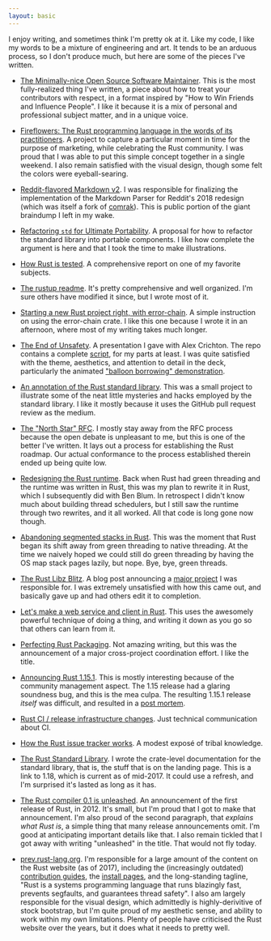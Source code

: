 ```yaml
---
layout: basic
---
```


I enjoy writing, and sometimes think I'm pretty ok at it. Like my
code, I like my words to be a mixture of engineering and art. It tends
to be an arduous process, so I don't produce much, but here are some
of the pieces I've written.

* [The Minimally-nice Open Source Software Maintainer][nice]. This is
  the most fully-realized thing I've written, a piece about how to
  treat your contributors with respect, in a format inspired by "How
  to Win Friends and Influence People". I like it because it is a mix
  of personal and professional subject matter, and in a unique voice.

* [Fireflowers: The Rust programming language in the words of its
  practitioners][ff]. A project to capture a particular moment in time
  for the purpose of marketing, while celebrating the Rust community.
  I was proud that I was able to put this simple concept together in a
  single weekend. I also remain satisfied with the visual design,
  though some felt the colors were eyeball-searing.

* [Reddit-flavored Markdown v2][rfmv2]. I was responsible for finalizing the
  implementation of the Markdown Parser for Reddit's 2018 redesign (which was
  itself a fork of [comrak]). This is public portion of the giant braindump I
  left in my wake.

* [Refactoring `std` for Ultimate Portability][r]. A proposal for how
  to refactor the standard library into portable components. I like
  how complete the argument is here and that I took the time to make
  illustrations.

* [How Rust is tested][t]. A comprehensive report on one of my
  favorite subjects.

* [The rustup readme][ru]. It's pretty comprehensive and well organized. I'm
  sure others have modified it since, but I wrote most of it.

* [Starting a new Rust project right, with error-chain][ec]. A simple
  instruction on using the error-chain crate. I like this one because
  I wrote it in an afternoon, where most of my writing takes much
  longer.

* [The End of Unsafety][unsafety]. A presentation I gave with Alex
  Crichton. The repo contains a complete [script], for my parts at
  least. I was quite satisfied with the theme, aesthetics, and
  attention to detail in the deck, particularly the animated ["balloon
  borrowing" demonstration][bb].

* [An annotation of the Rust standard library][astd]. This was a small
  project to illustrate some of the neat little mysteries and hacks
  employed by the standard library. I like it mostly because it uses
  the GitHub pull request review as the medium.

* [The "North Star" RFC][ns]. I mostly stay away from the RFC process
  because the open debate is unpleasant to me, but this is one of the
  better I've written. It lays out a process for establishing the Rust
  roadmap. Our actual conformance to the process established therein
  ended up being quite low.

* [Redesigning the Rust runtime][rt]. Back when Rust had green threading and the
  runtime was written in Rust, this was my plan to rewrite it in Rust, which I
  subsequently did with Ben Blum. In retrospect I didn't know much about
  building thread schedulers, but I still saw the runtime through two rewrites,
  and it all worked. All that code is long gone now though.

* [Abandoning segmented stacks in Rust][stacks]. This was the moment that Rust
  began its shift away from green threading to native threading. At the time we
  naively hoped we could still do green threading by having the OS map stack
  pages lazily, but nope. Bye, bye, green threads.

* [The Rust Libz Blitz][blitz1]. A blog post announcing a [major
  project][blitz2] I was responsible for. I was extremely unsatisfied
  with how this came out, and basically gave up and had others edit it
  to completion.

* [Let's make a web service and client in Rust][httptest]. This uses
  the awesomely powerful technique of doing a thing, and writing it
  down as you go so that others can learn from it.

* [Perfecting Rust Packaging][prp]. Not amazing writing, but this was
  the announcement of a major cross-project coordination effort. I
  like the title.

* [Announcing Rust 1.15.1][151]. This is mostly interesting because of
  the community management aspect. The 1.15 release had a glaring
  soundness bug, and this is the mea culpa. The resulting 1.15.1
  release _itself_ was difficult, and resulted in a [post mortem].

* [Rust CI / release infrastructure changes][ci]. Just technical
  communication about CI.

* [How the Rust issue tracker works][i]. A modest exposé of tribal
  knowledge.

* [The Rust Standard Library][std]. I wrote the crate-level
  documentation for the standard library, that is, the stuff that is
  on the landing page. This is a link to 1.18, which is current
  as of mid-2017. It could use a refresh, and I'm surprised it's
  lasted as long as it has.

* [The Rust compiler 0.1 is unleashed][0.1]. An announcement of the
  first release of Rust, in 2012. It's small, but I'm proud that I got
  to make that announcement. I'm also proud of the second paragraph,
  that _explains what Rust is_, a simple thing that many release
  announcements omit. I'm good at anticipating important details like
  that. I also remain tickled that I got away with writing "unleashed"
  in the title. That would not fly today.

* [prev.rust-lang.org]. I'm responsible for a large amount of the
  content on the Rust website (as of 2017), including the
  (increasingly outdated) [contribution guides], the [install pages],
  and the long-standing tagline, "Rust is a systems programming
  language that runs blazingly fast, prevents segfaults, and
  guarantees thread safety". I also am largely responsible for the
  visual design, which admittedly is highly-derivitive of stock
  bootstrap, but I'm quite proud of my aesthetic sense, and ability to
  work within my own limitations. Plenty of people have criticised the
  Rust website over the years, but it does what it needs to pretty
  well.

[0.1]: https://mail.mozilla.org/pipermail/rust-dev/2012-January/001256.html
[151]: https://blog.rust-lang.org/2017/02/09/Rust-1.15.1.html
[astd]: https://github.com/brson/annotated-std-rs/commit/e50c2b16455ceff29488bf1f058b6c10906ef990
[bb]: https://brson.github.io/the-end-of-unsafety/#/BAL
[blitz1]: https://blog.rust-lang.org/2017/05/05/libz-blitz.html
[blitz2]: https://internals.rust-lang.org/t/rust-libz-blitz/5184
[ci]: https://internals.rust-lang.org/t/rust-ci-release-infrastructure-changes/4489
[comrak]: https://github.com/kivikakk/comrak
[contribution guides]: https://prev.rust-lang.org/en-US/contribute.html
[ec]: http://brson.github.io/2016/11/30/starting-with-error-chain
[ff]: https://brson.github.io/fireflowers
[httptest]: https://github.com/brson/httptest
[i]: https://internals.rust-lang.org/t/how-the-rust-issue-tracker-works/3951
[install pages]: https://prev.rust-lang.org/en-US/install.html
[nice]: http://brson.github.io/2017/04/05/minimally-nice-maintainer
[ns]: https://github.com/rust-lang/rfcs/blob/master/text/1728-north-star.md
[post mortem]: https://internals.rust-lang.org/t/rust-1-15-1-release-postmortem/4766
[prp]: https://internals.rust-lang.org/t/perfecting-rust-packaging/2623
[r]: https://internals.rust-lang.org/t/refactoring-std-for-ultimate-portability/4301
[rfmv2]: https://www.reddit.com/wiki/markdown
[rt]: https://brson.github.io/2013/02/02/redesigning-the-rust-runtime
[script]: https://github.com/brson/the-end-of-unsafety/blob/master/script.md
[stacks]: https://mail.mozilla.org/pipermail/rust-dev/2013-November/006314.html
[std]: https://doc.rust-lang.org/1.18.0/std/
[t]: https://brson.github.io/2017/07/10/how-rust-is-tested
[tls]: https://groups.google.com/d/msg/mozilla.dev.servo/3mfkRehXAo4/MXTzpqsFAQAJ
[unsafety]: https://brson.github.io/the-end-of-unsafety/#/INTRO
[prev.rust-lang.org]: https://prev.rust-lang.org
[ru]: https://github.com/rust-lang/rustup.rs/blob/master/README.md